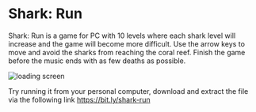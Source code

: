 # Shark: Run
Shark: Run is a game for PC with 10 levels where each shark level will increase and the game will become more difficult. Use the arrow keys to move and avoid the sharks from reaching the coral reef. Finish the game before the music ends with as few deaths as possible.

![loading screen](https://github.com/ppatriciasy/shark-run/assets/90816223/86e82970-3d8a-438c-8132-163186fa7388)

Try running it from your personal computer, download and extract the file via the following link https://bit.ly/shark-run
